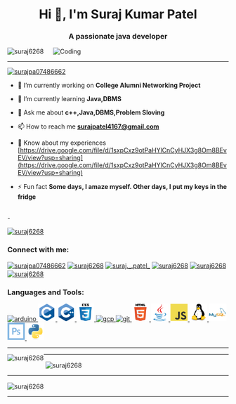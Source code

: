 <h1 align="center">Hi 👋, I'm Suraj Kumar Patel</h1>
<h3 align="center">A passionate java developer</h3>
<img align="right" alt="Coding" width="400" src="https://media.tenor.com/rePDfDWO3XoAAAAd/hacking.gif">
<p align="left"> <img src="https://komarev.com/ghpvc/?username=suraj6268&label=Profile%20views&color=0e75b6&style=flat" alt="suraj6268" /> </p>

<hr>

<p align="left"> <a href="https://twitter.com/surajpa07486662" target="blank"><img src="https://img.shields.io/twitter/follow/surajpa07486662?logo=twitter&style=for-the-badge" alt="surajpa07486662" /></a> </p>

- 🔭 I’m currently working on **College Alumni Networking Project**

- 🌱 I’m currently learning **Java,DBMS**

- 💬 Ask me about **c++,Java,DBMS,Problem Sloving**

- 📫 How to reach me **surajpatel4167@gmail.com**

- 📄 Know about my experiences [https://drive.google.com/file/d/1sxpCxz9otPaHYlCnCyHJX3g8Om8BEvEV/view?usp=sharing](https://drive.google.com/file/d/1sxpCxz9otPaHYlCnCyHJX3g8Om8BEvEV/view?usp=sharing)

- ⚡ Fun fact **Some days, I amaze myself. Other days, I put my keys in the fridge**
<br>
- <p align="left"> <a href="https://github.com/ryo-ma/github-profile-trophy"><img src="https://github-profile-trophy.vercel.app/?username=suraj6268" alt="suraj6268" /></a> </p>

<h3 align="left">Connect with me:</h3>
<p align="left">
<a href="https://twitter.com/surajpa07486662" target="blank"><img align="center" src="https://raw.githubusercontent.com/rahuldkjain/github-profile-readme-generator/master/src/images/icons/Social/twitter.svg" alt="surajpa07486662" height="30" width="40" /></a>
<a href="https://linkedin.com/in/suraj6268" target="blank"><img align="center" src="https://raw.githubusercontent.com/rahuldkjain/github-profile-readme-generator/master/src/images/icons/Social/linked-in-alt.svg" alt="suraj6268" height="30" width="40" /></a>
<a href="https://instagram.com/suraj._.patel_" target="blank"><img align="center" src="https://raw.githubusercontent.com/rahuldkjain/github-profile-readme-generator/master/src/images/icons/Social/instagram.svg" alt="suraj._.patel_" height="30" width="40" /></a>
<a href="https://www.codechef.com/users/suraj6268" target="blank"><img align="center" src="https://cdn.jsdelivr.net/npm/simple-icons@3.1.0/icons/codechef.svg" alt="suraj6268" height="30" width="40" /></a>
<a href="https://www.leetcode.com/suraj6268" target="blank"><img align="center" src="https://raw.githubusercontent.com/rahuldkjain/github-profile-readme-generator/master/src/images/icons/Social/leet-code.svg" alt="suraj6268" height="30" width="40" /></a>
<a href="https://auth.geeksforgeeks.org/user/suraj6268" target="blank"><img align="center" src="https://raw.githubusercontent.com/rahuldkjain/github-profile-readme-generator/master/src/images/icons/Social/geeks-for-geeks.svg" alt="suraj6268" height="30" width="40" /></a>
</p>

<h3 align="left">Languages and Tools:</h3>
<p align="left"> <a href="https://www.arduino.cc/" target="_blank" rel="noreferrer"> <img src="https://cdn.worldvectorlogo.com/logos/arduino-1.svg" alt="arduino" width="40" height="40"/> </a> <a href="https://www.cprogramming.com/" target="_blank" rel="noreferrer"> <img src="https://raw.githubusercontent.com/devicons/devicon/master/icons/c/c-original.svg" alt="c" width="40" height="40"/> </a> <a href="https://www.w3schools.com/cpp/" target="_blank" rel="noreferrer"> <img src="https://raw.githubusercontent.com/devicons/devicon/master/icons/cplusplus/cplusplus-original.svg" alt="cplusplus" width="40" height="40"/> </a> <a href="https://www.w3schools.com/css/" target="_blank" rel="noreferrer"> <img src="https://raw.githubusercontent.com/devicons/devicon/master/icons/css3/css3-original-wordmark.svg" alt="css3" width="40" height="40"/> </a> <a href="https://cloud.google.com" target="_blank" rel="noreferrer"> <img src="https://www.vectorlogo.zone/logos/google_cloud/google_cloud-icon.svg" alt="gcp" width="40" height="40"/> </a> <a href="https://git-scm.com/" target="_blank" rel="noreferrer"> <img src="https://www.vectorlogo.zone/logos/git-scm/git-scm-icon.svg" alt="git" width="40" height="40"/> </a> <a href="https://www.w3.org/html/" target="_blank" rel="noreferrer"> <img src="https://raw.githubusercontent.com/devicons/devicon/master/icons/html5/html5-original-wordmark.svg" alt="html5" width="40" height="40"/> </a> <a href="https://www.java.com" target="_blank" rel="noreferrer"> <img src="https://raw.githubusercontent.com/devicons/devicon/master/icons/java/java-original.svg" alt="java" width="40" height="40"/> </a> <a href="https://developer.mozilla.org/en-US/docs/Web/JavaScript" target="_blank" rel="noreferrer"> <img src="https://raw.githubusercontent.com/devicons/devicon/master/icons/javascript/javascript-original.svg" alt="javascript" width="40" height="40"/> </a> <a href="https://www.linux.org/" target="_blank" rel="noreferrer"> <img src="https://raw.githubusercontent.com/devicons/devicon/master/icons/linux/linux-original.svg" alt="linux" width="40" height="40"/> </a> <a href="https://www.mysql.com/" target="_blank" rel="noreferrer"> <img src="https://raw.githubusercontent.com/devicons/devicon/master/icons/mysql/mysql-original-wordmark.svg" alt="mysql" width="40" height="40"/> </a> <a href="https://www.photoshop.com/en" target="_blank" rel="noreferrer"> <img src="https://raw.githubusercontent.com/devicons/devicon/master/icons/photoshop/photoshop-line.svg" alt="photoshop" width="40" height="40"/> </a> <a href="https://www.python.org" target="_blank" rel="noreferrer"> <img src="https://raw.githubusercontent.com/devicons/devicon/master/icons/python/python-original.svg" alt="python" width="40" height="40"/> </a> </p>
<hr>
<p><img align="left" src="https://github-readme-stats.vercel.app/api/top-langs?username=suraj6268&show_icons=true&locale=en&layout=compact" alt="suraj6268" /></p>
<hr>
<p>&nbsp;<img align="center" src="https://github-readme-stats.vercel.app/api?username=suraj6268&show_icons=true&locale=en" alt="suraj6268" /></p>
<hr>
<p><img align="center" src="https://github-readme-streak-stats.herokuapp.com/?user=suraj6268&" alt="suraj6268" /></p>
<hr>
